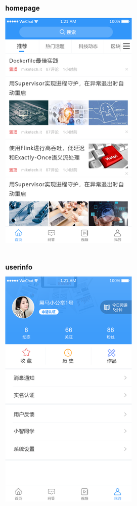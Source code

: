 ## homepage

<img src='./src/assets/homepage.png' width='400px' />

&nbsp;

## userinfo

<img src='./src/assets/userinfo.png' width='400px' />

